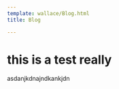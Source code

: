 ```yaml
---
template: wallace/Blog.html
title: Blog

---
```








# this is a test  really







asdanjkdnajndkankjdn
